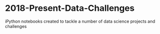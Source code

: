 # 2018-Present-Data-Challenges

iPython notebooks created to tackle a number of data science projects and challenges
